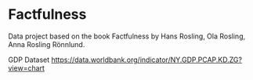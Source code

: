 # Factfulness

Data project based on the book Factfulness by Hans Rosling, Ola Rosling, Anna Rosling Rönnlund. 


GDP Dataset  https://data.worldbank.org/indicator/NY.GDP.PCAP.KD.ZG?view=chart